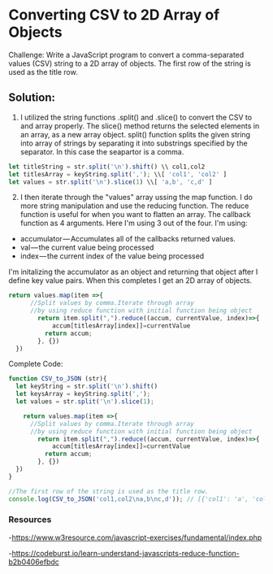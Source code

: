# Converting CSV to 2D Array of Objects

Challenge: 
  Write a JavaScript program to convert a comma-separated values (CSV) string to a 2D array of objects. 
  The first row of the string is used as the title row.
  
## Solution: 

1. I utilized the string functions .split() and .slice() to convert the CSV to and array properly. The slice() method returns the selected elements in an array, as a new array object. split() function splits the given string into array of strings by separating it into substrings specified by the separator. In this case the seapartor is a comma.
```javascript
let titleString = str.split('\n').shift() \\ col1,col2
let titlesArray = keyString.split(','); \\[ 'col1', 'col2' ]
let values = str.split('\n').slice(1) \\[ 'a,b', 'c,d' ]
```

2. I then iterate through the "values" array ussing the map function. I do more string manipulation and use the reducing function. The reduce function is useful for when you want to flatten an array. The callback function as 4 arguments. Here I'm using 3 out of the four. I'm using:
  + accumulator — Accumulates all of the callbacks returned values.
  + val — the current value being processed
  + index — the current index of the value being processed

I'm initalizing the accumulator as an object and returning that object after I define key value pairs. When this completes I get an 2D array of objects.

```javascript
return values.map(item =>{
      //Split values by comma.Iterate through array
      //by using reduce function with initial function being object
        return item.split(",").reduce((accum, currentValue, index)=>{
            accum[titlesArray[index]]=currentValue
          return accum;
        }, {})
  })
```


Complete Code:
```javascript
function CSV_to_JSON (str){
  let keyString = str.split('\n').shift()
  let keysArray = keyString.split(',');
  let values = str.split('\n').slice(1);

    return values.map(item =>{
      //Split values by comma.Iterate through array
      //by using reduce function with initial function being object
        return item.split(",").reduce((accum, currentValue, index)=>{
            accum[titlesArray[index]]=currentValue
          return accum;
        }, {})
  })
}

//The first row of the string is used as the title row.
console.log(CSV_to_JSON('col1,col2\na,b\nc,d')); // [{'col1': 'a', 'col2': 'b'}, {'col1': 'c', 'col2': 'd'}];
```

### Resources

-https://www.w3resource.com/javascript-exercises/fundamental/index.php

-https://codeburst.io/learn-understand-javascripts-reduce-function-b2b0406efbdc
